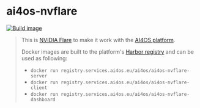 # ai4os-nvflare

[![Build image](https://github.com/ai4os/ai4os-nvflare/actions/workflows/ai4os-docker.yml/badge.svg)](https://github.com/ai4os/ai4os-nvflare/actions/workflows/ai4os-docker.yml)
>
> This is [NVIDIA Flare](https://nvidia.github.io/NVFlare/) to make it work with the [AI4OS platform](https://docs.ai4eosc.eu/).
>
> Docker images are built to the platform's [Harbor registry](https://registry.services.ai4os.eu/)
> and can be used as following:
> * `docker run registry.services.ai4os.eu/ai4os/ai4os-nvflare-server`
> * `docker run registry.services.ai4os.eu/ai4os/ai4os-nvflare-client`
> * `docker run registry.services.ai4os.eu/ai4os/ai4os-nvflare-dashboard`
